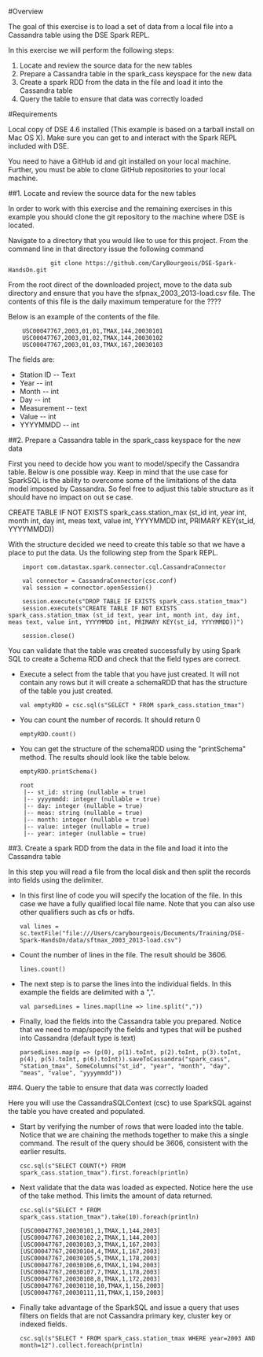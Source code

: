 #Overview

The goal of this exercise is to load a set of data from a local file into a Cassandra table using the DSE Spark REPL.

In this exercise we will perform the following steps:

1. Locate and review the source data for the new tables
2. Prepare a Cassandra table in the spark_cass keyspace for the new data
3. Create a spark RDD from the data in the file and load it into the Cassandra table
4. Query the table to ensure that data was correctly loaded

#Requirements

Local copy of DSE 4.6 installed (This example is based on a tarball install on Mac OS X). Make sure you can get to and interact with the Spark REPL included with DSE.

You need to have a GitHub id and  git installed on your local machine. Further, you must be able to clone GitHub repositories to your local machine.

##1. Locate and review the source data for the new tables

In order to work with this exercise and the remaining exercises in this example you should clone the git repository to the machine where DSE is located.

Navigate to a directory that you would like to use for this project. From the command line in that directory issue the following command

                git clone https://github.com/CaryBourgeois/DSE-Spark-HandsOn.git

From the root direct of the downloaded project, move to the data sub directory and ensure that you have the sfpnax_2003_2013-load.csv file. The contents of this file is the daily maximum temperature for the ????

Below is an example of the contents of the file.

        USC00047767,2003,01,01,TMAX,144,20030101
        USC00047767,2003,01,02,TMAX,144,20030102
        USC00047767,2003,01,03,TMAX,167,20030103
The fields are:

  * Station ID -- Text
  * Year -- int
  * Month -- int
  * Day -- int
  * Measurement -- text
  * Value -- int
  * YYYYMMDD -- int

##2. Prepare a Cassandra table in the spark_cass keyspace for the new data

First you need to decide how you want to model/specify the Cassandra table. Below is one possible way. Keep in mind that the use case for SparkSQL is the ability to overcome some of the limitations of the data model imposed by Cassandra. So feel free to adjust this table structure as it should have no impact on out se case.

CREATE TABLE IF NOT EXISTS spark_cass.station_max (st_id int, year int, month int, day int, meas text, value int, YYYYMMDD int, PRIMARY KEY(st_id, YYYYMMDD))

With the structure decided we need to create this table so that we have a place to put the data. Us the following step from the Spark REPL.

        import com.datastax.spark.connector.cql.CassandraConnector

        val connector = CassandraConnector(csc.conf)
        val session = connector.openSession()

        session.execute(s"DROP TABLE IF EXISTS spark_cass.station_tmax")
        session.execute(s"CREATE TABLE IF NOT EXISTS spark_cass.station_tmax (st_id text, year int, month int, day int, meas text, value int, YYYYMMDD int, PRIMARY KEY(st_id, YYYYMMDD))")

        session.close()

You can validate that the table was created successfully by using Spark SQL to create a Schema RDD and check that the field types are correct.

  * Execute a select from the table that you have just created. It will not contain any rows but it will create a schemaRDD that has the structure of the table you just created.

        val emptyRDD = csc.sql(s"SELECT * FROM spark_cass.station_tmax")

  * You can count the number of records. It should return 0

        emptyRDD.count()

  * You can get the structure of the schemaRDD using the "printSchema" method. The results should look like the table below.

        emptyRDD.printSchema()

        root
         |-- st_id: string (nullable = true)
         |-- yyyymmdd: integer (nullable = true)
         |-- day: integer (nullable = true)
         |-- meas: string (nullable = true)
         |-- month: integer (nullable = true)
         |-- value: integer (nullable = true)
         |-- year: integer (nullable = true)

##3. Create a spark RDD from the data in the file and load it into the Cassandra table

In this step you will read a file from the local disk and then split the records into fields using the delimiter.

  * In this first line of code you will specify the location of the file. In this case we have a fully qualified local file name. Note that you can also use other qualifiers such as cfs or hdfs.

        val lines = sc.textFile("file:///Users/carybourgeois/Documents/Training/DSE-Spark-HandsOn/data/sftmax_2003_2013-load.csv")

  * Count the number of lines in the file. The result should be 3606.

        lines.count()

  * The next step is to parse the lines into the individual fields. In this example the fields are delimited with a ",".

        val parsedLines = lines.map(line => line.split(","))

  * Finally, load the fields into the Cassandra table you prepared. Notice that we need to map/specify the fields and types that will be pushed into Cassandra (default type is text)

        parsedLines.map(p => (p(0), p(1).toInt, p(2).toInt, p(3).toInt, p(4), p(5).toInt, p(6).toInt)).saveToCassandra("spark_cass", "station_tmax", SomeColumns("st_id", "year", "month", "day", "meas", "value", "yyyymmdd"))

##4. Query the table to ensure that data was correctly loaded

Here you will use the CassandraSQLContext (csc) to use SparkSQL against the table you have created and populated.

  * Start by verifying the number of rows that were loaded into the table. Notice that we are chaining the methods together to make this a single command. The result of the query should be 3606, consistent with the earlier results.

        csc.sql(s"SELECT COUNT(*) FROM spark_cass.station_tmax").first.foreach(println)
  * Next validate that the data was loaded as expected. Notice here the use of the take method. This limits the amount of data returned.

        csc.sql(s"SELECT * FROM spark_cass.station_tmax").take(10).foreach(println)

        [USC00047767,20030101,1,TMAX,1,144,2003]
        [USC00047767,20030102,2,TMAX,1,144,2003]
        [USC00047767,20030103,3,TMAX,1,167,2003]
        [USC00047767,20030104,4,TMAX,1,167,2003]
        [USC00047767,20030105,5,TMAX,1,178,2003]
        [USC00047767,20030106,6,TMAX,1,194,2003]
        [USC00047767,20030107,7,TMAX,1,178,2003]
        [USC00047767,20030108,8,TMAX,1,172,2003]
        [USC00047767,20030110,10,TMAX,1,156,2003]
        [USC00047767,20030111,11,TMAX,1,150,2003]
  * Finally take advantage of the SparkSQL and issue a query that uses filters on fields that are not Cassandra primary key, cluster key or indexed fields.

        csc.sql(s"SELECT * FROM spark_cass.station_tmax WHERE year=2003 AND month=12").collect.foreach(println)

